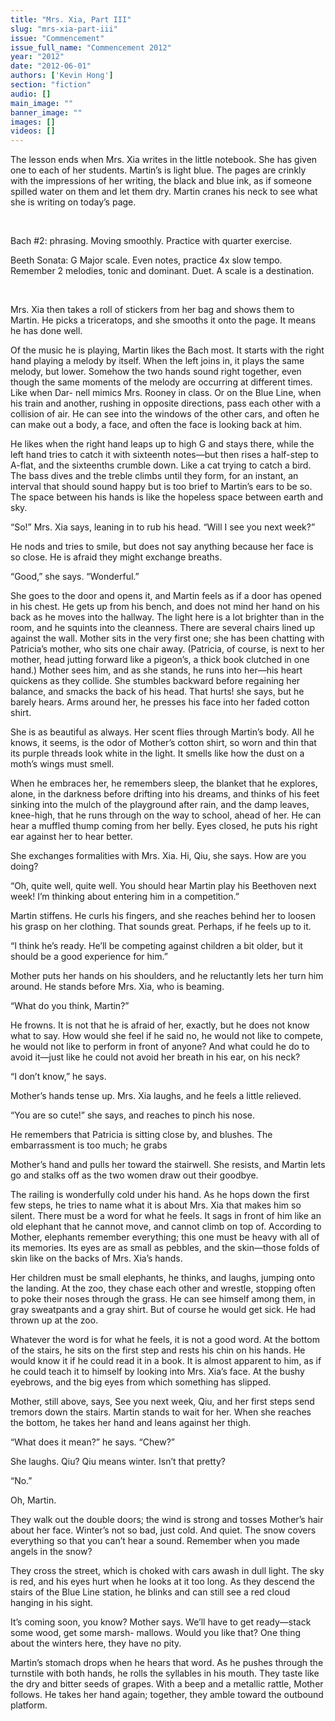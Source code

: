 ```yaml
---
title: "Mrs. Xia, Part III"
slug: "mrs-xia-part-iii"
issue: "Commencement"
issue_full_name: "Commencement 2012"
year: "2012"
date: "2012-06-01"
authors: ['Kevin Hong']
section: "fiction"
audio: []
main_image: ""
banner_image: ""
images: []
videos: []
---
```

The lesson ends when Mrs. Xia writes in the little notebook. She has given one to each of her students. Martin’s is light blue. The pages are crinkly with the impressions of her writing, the black and blue ink, as if someone spilled water on them and let them dry. Martin cranes his neck to see what she is writing on today’s page.

 

Bach #2: phrasing. Moving smoothly. Practice with quarter exercise.

Beeth Sonata: G Major scale. Even notes, practice 4x slow tempo. Remember 2 melodies, tonic and dominant. Duet. A scale is a destination.

 

Mrs. Xia then takes a roll of stickers from her bag and shows them to Martin. He picks a triceratops, and she smooths it onto the page. It means he has done well.

Of the music he is playing, Martin likes the Bach most. It starts with the right hand playing a melody by itself. When the left joins in, it plays the same melody, but lower. Somehow the two hands sound right together, even though the same moments of the melody are occurring at different times. Like when Dar- nell mimics Mrs. Rooney in class. Or on the Blue Line, when his train and another, rushing in opposite directions, pass each other with a collision of air. He can see into the windows of the other cars, and often he can make out a body, a face, and often the face is looking back at him.

He likes when the right hand leaps up to high G and stays there, while the left hand tries to catch it with sixteenth notes—but then rises a half-step to A-flat, and the sixteenths crumble down. Like a cat trying to catch a bird. The bass dives and the treble climbs until they form, for an instant, an interval that should sound happy but is too brief to Martin’s ears to be so. The space between his hands is like the hopeless space between earth and sky.

“So!” Mrs. Xia says, leaning in to rub his head. “Will I see you next week?”

He nods and tries to smile, but does not say anything because her face is so close. He is afraid they might exchange breaths.

“Good,” she says. “Wonderful.”

She goes to the door and opens it, and Martin feels as if a door has opened in his chest. He gets up from his bench, and does not mind her hand on his back as he moves into the hallway. The light here is a lot brighter than in the room, and he squints into the cleanness. There are several chairs lined up against the wall. Mother sits in the very first one; she has been chatting with Patricia’s mother, who sits one chair away. (Patricia, of course, is next to her mother, head jutting forward like a pigeon’s, a thick book clutched in one hand.) Mother sees him, and as she stands, he runs into her—his heart quickens as they collide. She stumbles backward before regaining her balance, and smacks the back of his head. That hurts! she says, but he barely hears. Arms around her, he presses his face into her faded cotton shirt.

She is as beautiful as always. Her scent flies through Martin’s body. All he knows, it seems, is the odor of Mother’s cotton shirt, so worn and thin that its purple threads look white in the light. It smells like how the dust on a moth’s wings must smell.

When he embraces her, he remembers sleep, the blanket that he explores, alone, in the darkness before drifting into his dreams, and thinks of his feet sinking into the mulch of the playground after rain, and the damp leaves, knee-high, that he runs through on the way to school, ahead of her. He can hear a muffled thump coming from her belly. Eyes closed, he puts his right ear against her to hear better.

She exchanges formalities with Mrs. Xia. Hi, Qiu, she says. How are you doing?

“Oh, quite well, quite well. You should hear Martin play his Beethoven next week! I’m thinking about entering him in a competition.”

Martin stiffens. He curls his fingers, and she reaches behind her to loosen his grasp on her clothing. That sounds great. Perhaps, if he feels up to it.

“I think he’s ready. He’ll be competing against children a bit older, but it should be a good experience for him.”

Mother puts her hands on his shoulders, and he reluctantly lets her turn him around. He stands before Mrs. Xia, who is beaming.

“What do you think, Martin?”

He frowns. It is not that he is afraid of her, exactly, but he does not know what to say. How would she feel if he said no, he would not like to compete, he would not like to perform in front of anyone? And what could he do to avoid it—just like he could not avoid her breath in his ear, on his neck?

“I don’t know,” he says.

Mother’s hands tense up. Mrs. Xia laughs, and he feels a little relieved.

“You are so cute!” she says, and reaches to pinch his nose.

He remembers that Patricia is sitting close by, and blushes. The embarrassment is too much; he grabs

Mother’s hand and pulls her toward the stairwell. She resists, and Martin lets go and stalks off as the two women draw out their goodbye.

The railing is wonderfully cold under his hand. As he hops down the first few steps, he tries to name what it is about Mrs. Xia that makes him so silent. There must be a word for what he feels. It sags in front of him like an old elephant that he cannot move, and cannot climb on top of. According to Mother, elephants remember everything; this one must be heavy with all of its memories. Its eyes are as small as pebbles, and the skin—those folds of skin like on the backs of Mrs. Xia’s hands.

Her children must be small elephants, he thinks, and laughs, jumping onto the landing. At the zoo, they chase each other and wrestle, stopping often to poke their noses through the grass. He can see himself among them, in gray sweatpants and a gray shirt. But of course he would get sick. He had thrown up at the zoo.

Whatever the word is for what he feels, it is not a good word. At the bottom of the stairs, he sits on the first step and rests his chin on his hands. He would know it if he could read it in a book. It is almost apparent to him, as if he could teach it to himself by looking into Mrs. Xia’s face. At the bushy eyebrows, and the big eyes from which something has slipped.

Mother, still above, says, See you next week, Qiu, and her first steps send tremors down the stairs. Martin stands to wait for her. When she reaches the bottom, he takes her hand and leans against her thigh.

“What does it mean?” he says. “Chew?”

She laughs. Qiu? Qiu means winter. Isn’t that pretty?

“No.”

Oh, Martin.

They walk out the double doors; the wind is strong and tosses Mother’s hair about her face. Winter’s not so bad, just cold. And quiet. The snow covers everything so that you can’t hear a sound. Remember when you made angels in the snow?

They cross the street, which is choked with cars awash in dull light. The sky is red, and his eyes hurt when he looks at it too long. As they descend the stairs of the Blue Line station, he blinks and can still see a red cloud hanging in his sight.

It’s coming soon, you know? Mother says. We’ll have to get ready—stack some wood, get some marsh- mallows. Would you like that? One thing about the winters here, they have no pity.

Martin’s stomach drops when he hears that word. As he pushes through the turnstile with both hands, he rolls the syllables in his mouth. They taste like the dry and bitter seeds of grapes. With a beep and a metallic rattle, Mother follows. He takes her hand again; together, they amble toward the outbound platform. 

 

